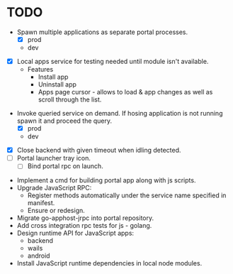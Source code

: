 # TODO

* Spawn multiple applications as separate portal processes.
  * [x] prod
  * dev
* [x] Local apps service for testing needed until module isn't available.
  * Features
    * Install app
    * Uninstall app
    * Apps page cursor - allows to load & app changes as well as scroll through the list.
* Invoke queried service on demand. If hosing application is not running spawn it and proceed the query.
  * [x] prod
  * dev
* [x] Close backend with given timeout when idling detected.
* [ ] Portal launcher tray icon.
  * [ ] Bind portal rpc on launch.
* Implement a cmd for building portal app along with js scripts.
* Upgrade JavaScript RPC:
  * Register methods automatically under the service name specified in manifest.
  * Ensure or redesign. 
* Migrate go-apphost-jrpc into portal repository.
* Add cross integration rpc tests for js - golang.
* Design runtime API for JavaScript apps:
  * backend
  * wails
  * android
* Install JavaScript runtime dependencies in local node modules.